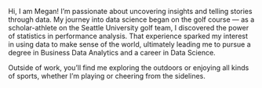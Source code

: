 Hi, I am Megan! I’m passionate about uncovering insights and telling stories through data. My journey into data science began on the golf course — as a scholar-athlete on the Seattle University golf team, I discovered the power of statistics in performance analysis. That experience sparked my interest in using data to make sense of the world, ultimately leading me to pursue a degree in Business Data Analytics and a career in Data Science.

Outside of work, you’ll find me exploring the outdoors or enjoying all kinds of sports, whether I’m playing or cheering from the sidelines.
